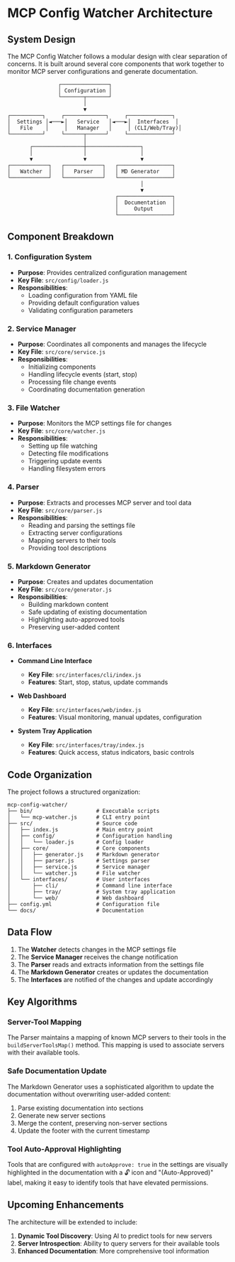 # MCP Config Watcher Architecture

## System Design

The MCP Config Watcher follows a modular design with clear separation of concerns. It is built around several core components that work together to monitor MCP server configurations and generate documentation.

```
                ┌───────────────┐
                │ Configuration │
                └───────┬───────┘
                        │
                        ▼
┌──────────┐     ┌─────────────┐     ┌──────────────┐
│  Settings │◄───►│   Service   │◄───►│  Interfaces  │
│   File    │     │   Manager   │     │ (CLI/Web/Tray)│
└──────────┘     └──────┬──────┘     └──────────────┘
                        │
       ┌────────────────┼─────────────────┐
       │                │                 │
       ▼                ▼                 ▼
┌────────────┐   ┌────────────┐   ┌─────────────────┐
│   Watcher  │   │   Parser   │   │ MD Generator    │
└────────────┘   └────────────┘   └─────────────────┘
                                          │
                                          ▼
                                  ┌─────────────────┐
                                  │  Documentation  │
                                  │     Output      │
                                  └─────────────────┘
```

## Component Breakdown

### 1. Configuration System

- **Purpose**: Provides centralized configuration management
- **Key File**: `src/config/loader.js`
- **Responsibilities**:
  - Loading configuration from YAML file
  - Providing default configuration values
  - Validating configuration parameters

### 2. Service Manager

- **Purpose**: Coordinates all components and manages the lifecycle
- **Key File**: `src/core/service.js`
- **Responsibilities**:
  - Initializing components
  - Handling lifecycle events (start, stop)
  - Processing file change events
  - Coordinating documentation generation

### 3. File Watcher

- **Purpose**: Monitors the MCP settings file for changes
- **Key File**: `src/core/watcher.js`
- **Responsibilities**:
  - Setting up file watching
  - Detecting file modifications
  - Triggering update events
  - Handling filesystem errors

### 4. Parser

- **Purpose**: Extracts and processes MCP server and tool data
- **Key File**: `src/core/parser.js`
- **Responsibilities**:
  - Reading and parsing the settings file
  - Extracting server configurations
  - Mapping servers to their tools
  - Providing tool descriptions

### 5. Markdown Generator

- **Purpose**: Creates and updates documentation
- **Key File**: `src/core/generator.js`
- **Responsibilities**:
  - Building markdown content
  - Safe updating of existing documentation
  - Highlighting auto-approved tools
  - Preserving user-added content

### 6. Interfaces

- **Command Line Interface**
  - **Key File**: `src/interfaces/cli/index.js`
  - **Features**: Start, stop, status, update commands

- **Web Dashboard**
  - **Key File**: `src/interfaces/web/index.js`
  - **Features**: Visual monitoring, manual updates, configuration

- **System Tray Application**
  - **Key File**: `src/interfaces/tray/index.js`
  - **Features**: Quick access, status indicators, basic controls

## Code Organization

The project follows a structured organization:

```
mcp-config-watcher/
├── bin/                    # Executable scripts
│   └── mcp-watcher.js      # CLI entry point
├── src/                    # Source code
│   ├── index.js            # Main entry point
│   ├── config/             # Configuration handling
│   │   └── loader.js       # Config loader
│   ├── core/               # Core components
│   │   ├── generator.js    # Markdown generator
│   │   ├── parser.js       # Settings parser
│   │   ├── service.js      # Service manager
│   │   └── watcher.js      # File watcher
│   └── interfaces/         # User interfaces
│       ├── cli/            # Command line interface
│       ├── tray/           # System tray application
│       └── web/            # Web dashboard
├── config.yml              # Configuration file
└── docs/                   # Documentation
```

## Data Flow

1. The **Watcher** detects changes in the MCP settings file
2. The **Service Manager** receives the change notification
3. The **Parser** reads and extracts information from the settings file
4. The **Markdown Generator** creates or updates the documentation
5. The **Interfaces** are notified of the changes and update accordingly

## Key Algorithms

### Server-Tool Mapping

The Parser maintains a mapping of known MCP servers to their tools in the `buildServerToolsMap()` method. This mapping is used to associate servers with their available tools.

### Safe Documentation Update

The Markdown Generator uses a sophisticated algorithm to update the documentation without overwriting user-added content:

1. Parse existing documentation into sections
2. Generate new server sections
3. Merge the content, preserving non-server sections
4. Update the footer with the current timestamp

### Tool Auto-Approval Highlighting

Tools that are configured with `autoApprove: true` in the settings are visually highlighted in the documentation with a 🔓 icon and "(Auto-Approved)" label, making it easy to identify tools that have elevated permissions.

## Upcoming Enhancements

The architecture will be extended to include:

1. **Dynamic Tool Discovery**: Using AI to predict tools for new servers
2. **Server Introspection**: Ability to query servers for their available tools
3. **Enhanced Documentation**: More comprehensive tool information
